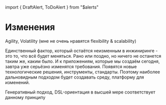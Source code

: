 import { DraftAlert, ToDoAlert } from "$alerts"

<DraftAlert />

# Изменения
<ToDoAlert>Agility, Volatility (мне не очень нравятся flexibility & scalability)</ToDoAlert>

Единственный фактор, который остаётся неизменным в инжиниринге - это то, что всё будет меняться. Рано или поздно, но ничего не останется таким же, каким было. И к приложениям, которые мы создаём сегодня, завтра уже серьёзно изменятся требования. Появятся новые технологические решения, инструменты, стандарты. Поэтому наиболее дальновидным подходом будет создавать среду, платформу для изменений.

<ToDoAlert>Генеративный подход, DSL-ориентация в высшей мере соответствует данному принципу</ToDoAlert>
